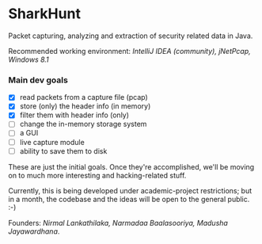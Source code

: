 SharkHunt
=========

Packet capturing, analyzing and extraction of security related data in Java.

Recommended working environment: _IntelliJ IDEA (community), jNetPcap, Windows 8.1_

### Main dev goals

- [x] read packets from a capture file (pcap)
- [x] store (only) the header info (in memory)
- [x] filter them with header info (only)
- [ ] change the in-memory storage system
- [ ] a GUI
- [ ] live capture module
- [ ] ability to save them to disk

These are just the initial goals. Once they're accomplished, we'll be moving on to much more interesting and hacking-related stuff.

Currently, this is being developed under academic-project restrictions; but in a month, 
the codebase and the ideas will be open to the general public. :-)

Founders: _Nirmal Lankathilaka, Narmadaa Baalasooriya, Madusha Jayawardhana_.
